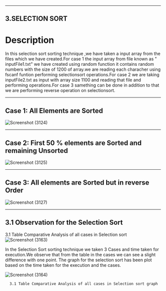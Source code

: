 ----------------
3.SELECTION SORT
----------------

# Description
In this selection sort sorting technique ,we have taken a input array from the files which we have created.For case 1 the input array from file known as " inputFile1.txt" we have created using random function it contains random numbers with the size of 1200 of array.we are reading each characher using fscanf funtion performing selectionsort operations.For case 2 we are taking inputFile2.txt as input with array size 1100 and reading that file and  performing operations.For case 3 samething can be done in addition to that we are performing reverse operation on selectionsort.   

-------------------------------
Case 1: All Elements are Sorted
-------------------------------

![Screenshot (3124)](https://user-images.githubusercontent.com/91931504/207947102-78bf6abd-e3b9-42d6-9f88-5ff9096ffb9e.png)

-------------------------------------------------------------
Case 2: First 50 % elements are Sorted and remaining Unsorted
-------------------------------------------------------------

![Screenshot (3125)](https://user-images.githubusercontent.com/91931504/207947112-8aca79b3-c714-425c-bd1b-d4352ae78118.png)

----------------------------------------------------
Case 3: All elements are Sorted but in reverse Order
----------------------------------------------------

![Screenshot (3127)](https://user-images.githubusercontent.com/91931504/207947121-4b84aac5-01dc-4e3c-abfe-3368c0a35179.png)

---------------------------------------
 3.1 Observation for the Selection Sort
 --------------------------------------

3.1 Table Comparative Analysis of all cases in Selection sort
![Screenshot (3163)](https://user-images.githubusercontent.com/91931504/207947701-74bfc818-d935-46a4-a761-bc0382792d28.png)

In the Selection Sort sorting technique we taken 3 Cases and time taken for execution.We observe that from the table in the cases we can see a slight difference with one point. The graph for the selection sort has been plot based on the time taken for the execution and the cases.

![Screenshot (3164)](https://user-images.githubusercontent.com/91931504/207947712-4b7e4699-e6bf-4789-bc86-7304526045c3.png)

      3.1 Table Comparative Analysis of all cases in Selection sort graph
